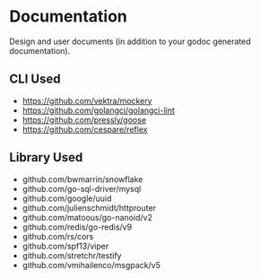 # Documentation

Design and user documents (in addition to your godoc generated documentation).

## CLI Used

- https://github.com/vektra/mockery
- https://github.com/golangci/golangci-lint
- https://github.com/pressly/goose
- https://github.com/cespare/reflex

## Library Used

- github.com/bwmarrin/snowflake
- github.com/go-sql-driver/mysql
- github.com/google/uuid
- github.com/julienschmidt/httprouter
- github.com/matoous/go-nanoid/v2
- github.com/redis/go-redis/v9
- github.com/rs/cors
- github.com/spf13/viper
- github.com/stretchr/testify
- github.com/vmihailenco/msgpack/v5
